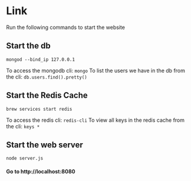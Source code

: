 # Link

Run the following commands to start the website

## Start the db
```
mongod --bind_ip 127.0.0.1
```
To access the mongodb cli: ```mongo```
To list the users we have in the db from the cli: ```db.users.find().pretty()```

## Start the Redis Cache
```
brew services start redis
```

To access the redis cli: ```redis-cli```
To view all keys in the redis cache from the cli: ```keys *```

## Start the web server
```node server.js```

#### Go to http://localhost:8080
